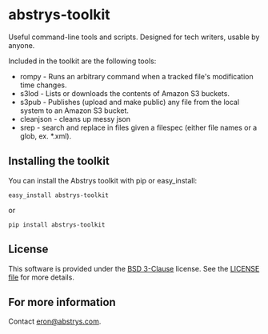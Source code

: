 abstrys-toolkit
===============

Useful command-line tools and scripts. Designed for tech writers, usable by anyone.

Included in the toolkit are the following tools:

* rompy - Runs an arbitrary command when a tracked file's modification time changes.
* s3lod - Lists or downloads the contents of Amazon S3 buckets.
* s3pub - Publishes (upload and make public) any file from the local system to an Amazon S3 bucket.
* cleanjson - cleans up messy json
* srep - search and replace in files given a filespec (either file names or a glob, ex. *.xml).

## Installing the toolkit

You can install the Abstrys toolkit with pip or easy_install:

    easy_install abstrys-toolkit

or

    pip install abstrys-toolkit

## License

This software is provided under the [BSD 3-Clause][license] license. See the [LICENSE file][license-file] for more details.

## For more information

Contact [eron@abstrys.com](mailto:eron@abstrys.com?Subject=abstrys-toolkit).

[license]: http://opensource.org/licenses/BSD-3-Clause
[license-file]: https://github.com/Abstrys/abstrys-toolkit/blob/master/LICENSE
